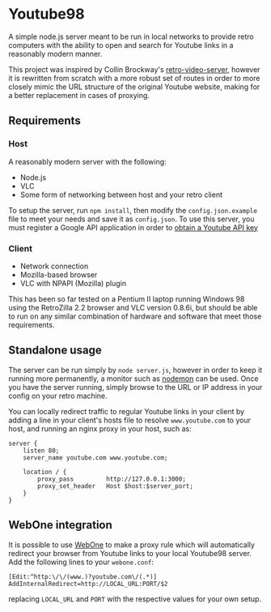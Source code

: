 # Youtube98

A simple node.js server meant to be run in local networks to provide retro
computers with the ability to open and search for Youtube links in a reasonably
modern manner.

This project was inspired by Collin Brockway's [retro-video-server][1], however
it is rewritten from scratch with a more robust set of routes in order to more
closely mimic the URL structure of the original Youtube website, making for a
better replacement in cases of proxying.

## Requirements

### Host

A reasonably modern server with the following:

* Node.js
* VLC
* Some form of networking between host and your retro client

To setup the server, run `npm install`, then modify the `config.json.example`
file to meet your needs and save it as `config.json`. To use this server, you
must register a Google API application in order to [obtain a Youtube API key][3]

### Client

* Network connection
* Mozilla-based browser
* VLC with NPAPI (Mozilla) plugin

This has been so far tested on a Pentium II laptop running Windows 98 using the
RetroZilla 2.2 browser and VLC version 0.8.6i, but should be able to run on any
similar combination of hardware and software that meet those requirements.

## Standalone usage

The server can be run simply by `node server.js`, however in order to keep it
running more permanently, a monitor such as [nodemon][4] can be used. Once you
have the server running, simply browse to the URL or IP address in your config
on your retro machine.

You can locally redirect traffic to regular Youtube links in your client by
adding a line in your client's hosts file to resolve `www.youtube.com` to your
host, and running an nginx proxy in your host, such as:

```
server {
	listen 80;
	server_name youtube.com www.youtube.com;

	location / {
		proxy_pass         http://127.0.0.1:3000;
		proxy_set_header   Host $host:$server_port;
	}
}
```

## WebOne integration

It is possible to use [WebOne][2] to make a proxy rule which will automatically
redirect your browser from Youtube links to your local Youtube98 server. Add
the following lines to your `webone.conf`:

```
[Edit:^http:\/\/(www.)?youtube.com\/(.*)]
AddInternalRedirect=http://LOCAL_URL:PORT/$2
```

replacing `LOCAL_URL` and `PORT` with the respective values for your own setup.

[1]: https://github.com/keenmaster486/retro-video-server
[2]: https://github.com/atauenis/webone
[3]: https://developers.google.com/youtube/registering_an_application
[4]: https://nodemon.io/